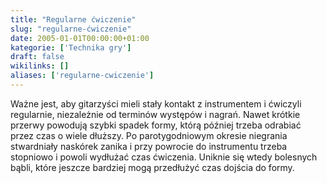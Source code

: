 ```yaml
---
title: "Regularne ćwiczenie"
slug: "regularne-ćwiczenie"
date: 2005-01-01T00:00:00+01:00
kategorie: ['Technika gry']
draft: false
wikilinks: []
aliases: ['regularne-cwiczenie']
---
```

Ważne jest, aby gitarzyści mieli stały kontakt z instrumentem i ćwiczyli
regularnie, niezależnie od terminów występów i nagrań. Nawet krótkie
przerwy powodują szybki spadek formy, którą później trzeba odrabiać
przez czas o wiele dłuższy. Po parotygodniowym okresie niegrania
stwardniały naskórek zanika i przy powrocie do instrumentu trzeba
stopniowo i powoli wydłużać czas ćwiczenia. Uniknie się wtedy bolesnych
bąbli, które jeszcze bardziej mogą przedłużyć czas dojścia do formy.

